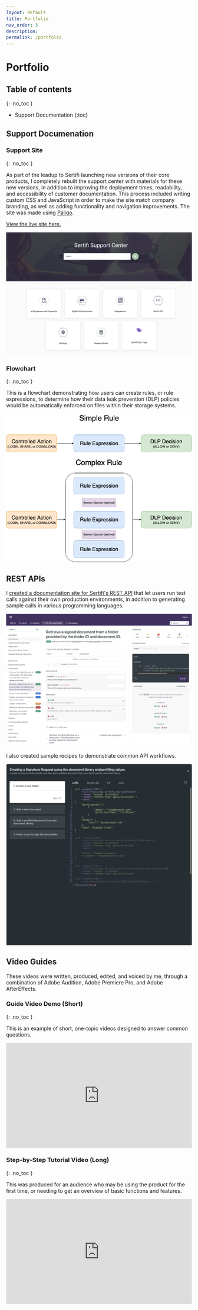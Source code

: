 ```yaml
---
layout: default
title: Portfolio
nav_order: 3
description: 
permalink: /portfolio
---
```


# Portfolio

## Table of contents
{: .no_toc }

- Support Documentation
{:toc}



## Support Documenation

### Support Site
{: .no_toc }

As part of the leadup to Sertifi launching new versions of their core products, I completely rebuilt the support center with materials for these new versions, in addition to improving the deployment times, readability, and accessibility of customer documentation. This process included writing custom CSS and JavaScript in order to make the site match company branding, as well as adding functionality and navigation improvements. The site was made using [Paligo](https://www.paligo.net).

[View the live site here.](https://supportcenter.sertifi.com/?lang=en)

![The Sertifi Support Center](img/sertifi_support_center.png)


### Flowchart
{: .no_toc }

This is a flowchart demonstrating how users can create rules, or rule expressions, to determine how their data leak prevention (DLP) policies would be automatically enforced on files within their storage systems.

![A software flowchart.](img/rule-expression.png)


## REST APIs


I [created a documentation site for Sertifi's REST API](https://sertifi.readme.io/) that let users run test calls against their own production environments, in addition to generating sample calls in various programming languages.

![REST API documentation](img/rest_api_docs.png)

I also created sample recipes to demonstrate common API workflows.

![REST API workflow recipes](img/rest_api_recipes.png)

## Video Guides
These videos were written, produced, edited, and voiced by me, through a combination of Adobe Audition, Adobe Premiere Pro, and Adobe AfterEffects.

### Guide Video Demo (Short)
{: .no_toc }


This is an example of short, one-topic videos designed to answer common questions.

<div style="padding:56.25% 0 0 0;position:relative;"><iframe src="https://player.vimeo.com/video/897250205?badge=0&amp;autopause=0&amp;player_id=0&amp;app_id=58479" frameborder="0" allow="autoplay; fullscreen; picture-in-picture" style="position:absolute;top:0;left:0;width:100%;height:100%;" title="Guide Video Demo (Short)"></iframe></div><script src="https://player.vimeo.com/api/player.js"></script>

### Step-by-Step Tutorial Video (Long)
{: .no_toc }

This was produced for an audience who may be using the product for the first time, or needing to get an overview of basic functions and features.

<div style="padding:56.25% 0 0 0;position:relative;"><iframe src="https://player.vimeo.com/video/900194768?badge=0&amp;autopause=0&amp;player_id=0&amp;app_id=58479" frameborder="0" allow="autoplay; fullscreen; picture-in-picture" style="position:absolute;top:0;left:0;width:100%;height:100%;" title="Guide Video Demo (Long)"></iframe></div><script src="https://player.vimeo.com/api/player.js"></script>


